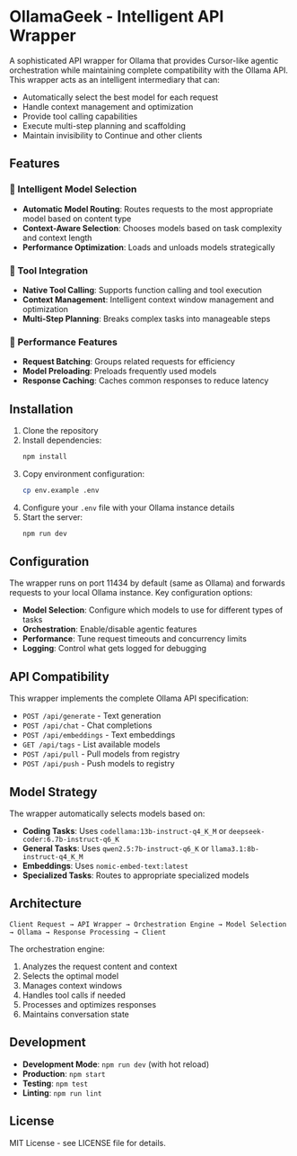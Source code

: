 # OllamaGeek - Intelligent API Wrapper

A sophisticated API wrapper for Ollama that provides Cursor-like agentic orchestration while maintaining complete compatibility with the Ollama API. This wrapper acts as an intelligent intermediary that can:

- Automatically select the best model for each request
- Handle context management and optimization
- Provide tool calling capabilities
- Execute multi-step planning and scaffolding
- Maintain invisibility to Continue and other clients

## Features

### 🧠 Intelligent Model Selection
- **Automatic Model Routing**: Routes requests to the most appropriate model based on content type
- **Context-Aware Selection**: Chooses models based on task complexity and context length
- **Performance Optimization**: Loads and unloads models strategically

### 🔧 Tool Integration
- **Native Tool Calling**: Supports function calling and tool execution
- **Context Management**: Intelligent context window management and optimization
- **Multi-Step Planning**: Breaks complex tasks into manageable steps

### 🚀 Performance Features
- **Request Batching**: Groups related requests for efficiency
- **Model Preloading**: Preloads frequently used models
- **Response Caching**: Caches common responses to reduce latency

## Installation

1. Clone the repository
2. Install dependencies:
   ```bash
   npm install
   ```
3. Copy environment configuration:
   ```bash
   cp env.example .env
   ```
4. Configure your `.env` file with your Ollama instance details
5. Start the server:
   ```bash
   npm run dev
   ```

## Configuration

The wrapper runs on port 11434 by default (same as Ollama) and forwards requests to your local Ollama instance. Key configuration options:

- **Model Selection**: Configure which models to use for different types of tasks
- **Orchestration**: Enable/disable agentic features
- **Performance**: Tune request timeouts and concurrency limits
- **Logging**: Control what gets logged for debugging

## API Compatibility

This wrapper implements the complete Ollama API specification:

- `POST /api/generate` - Text generation
- `POST /api/chat` - Chat completions
- `POST /api/embeddings` - Text embeddings
- `GET /api/tags` - List available models
- `POST /api/pull` - Pull models from registry
- `POST /api/push` - Push models to registry

## Model Strategy

The wrapper automatically selects models based on:

- **Coding Tasks**: Uses `codellama:13b-instruct-q4_K_M` or `deepseek-coder:6.7b-instruct-q6_K`
- **General Tasks**: Uses `qwen2.5:7b-instruct-q6_K` or `llama3.1:8b-instruct-q4_K_M`
- **Embeddings**: Uses `nomic-embed-text:latest`
- **Specialized Tasks**: Routes to appropriate specialized models

## Architecture

```
Client Request → API Wrapper → Orchestration Engine → Model Selection → Ollama → Response Processing → Client
```

The orchestration engine:
1. Analyzes the request content and context
2. Selects the optimal model
3. Manages context windows
4. Handles tool calls if needed
5. Processes and optimizes responses
6. Maintains conversation state

## Development

- **Development Mode**: `npm run dev` (with hot reload)
- **Production**: `npm start`
- **Testing**: `npm test`
- **Linting**: `npm run lint`

## License

MIT License - see LICENSE file for details.

